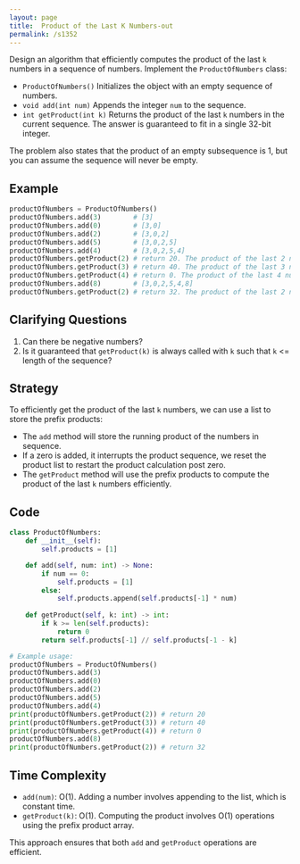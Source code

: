 ```yaml
---
layout: page
title:  Product of the Last K Numbers-out
permalink: /s1352
---
```


Design an algorithm that efficiently computes the product of the last `k` numbers in a sequence of numbers. Implement the `ProductOfNumbers` class:

- `ProductOfNumbers()` Initializes the object with an empty sequence of numbers.
- `void add(int num)` Appends the integer `num` to the sequence.
- `int getProduct(int k)` Returns the product of the last `k` numbers in the current sequence. The answer is guaranteed to fit in a single 32-bit integer.

The problem also states that the product of an empty subsequence is 1, but you can assume the sequence will never be empty.

## Example

```python
productOfNumbers = ProductOfNumbers()
productOfNumbers.add(3)        # [3]
productOfNumbers.add(0)        # [3,0]
productOfNumbers.add(2)        # [3,0,2]
productOfNumbers.add(5)        # [3,0,2,5]
productOfNumbers.add(4)        # [3,0,2,5,4]
productOfNumbers.getProduct(2) # return 20. The product of the last 2 numbers is 5 * 4 = 20
productOfNumbers.getProduct(3) # return 40. The product of the last 3 numbers is 2 * 5 * 4 = 40
productOfNumbers.getProduct(4) # return 0. The product of the last 4 numbers is 0 * 2 * 5 * 4 = 0
productOfNumbers.add(8)        # [3,0,2,5,4,8]
productOfNumbers.getProduct(2) # return 32. The product of the last 2 numbers is 4 * 8 = 32
```

## Clarifying Questions

1. Can there be negative numbers?
2. Is it guaranteed that `getProduct(k)` is always called with `k` such that `k` <= length of the sequence?

## Strategy

To efficiently get the product of the last `k` numbers, we can use a list to store the prefix products:
- The `add` method will store the running product of the numbers in sequence.
- If a zero is added, it interrupts the product sequence, we reset the product list to restart the product calculation post zero.
- The `getProduct` method will use the prefix products to compute the product of the last `k` numbers efficiently.

## Code

```python
class ProductOfNumbers:
    def __init__(self):
        self.products = [1]

    def add(self, num: int) -> None:
        if num == 0:
            self.products = [1]
        else:
            self.products.append(self.products[-1] * num)
    
    def getProduct(self, k: int) -> int:
        if k >= len(self.products):
            return 0
        return self.products[-1] // self.products[-1 - k]

# Example usage:
productOfNumbers = ProductOfNumbers()
productOfNumbers.add(3)
productOfNumbers.add(0)
productOfNumbers.add(2)
productOfNumbers.add(5)
productOfNumbers.add(4)
print(productOfNumbers.getProduct(2)) # return 20
print(productOfNumbers.getProduct(3)) # return 40
print(productOfNumbers.getProduct(4)) # return 0
productOfNumbers.add(8)
print(productOfNumbers.getProduct(2)) # return 32
```

## Time Complexity

- `add(num)`: O(1). Adding a number involves appending to the list, which is constant time.
- `getProduct(k)`: O(1). Computing the product involves O(1) operations using the prefix product array.

This approach ensures that both `add` and `getProduct` operations are efficient.